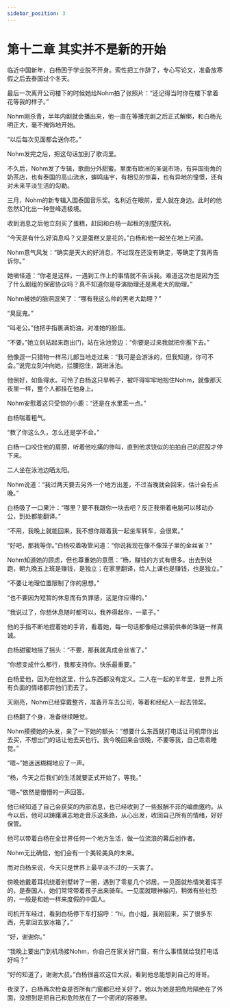 ```yaml
---
sidebar_position: 3
---
```


# 第十二章 其实并不是新的开始

临近中国新年，白杨困于学业脱不开身。索性把工作辞了，专心写论文，准备放寒假之后去泰国过个冬天。

最后一次离开公司楼下的时候她给Nohm拍了张照片：“还记得当时你在楼下拿着花等我的样子。”

Nohm刚杀青，半年内剧就会播出来，他一直在等播完剧之后正式解绑，和白杨光明正大，毫不掩饰地开始。

“以后每次见面都会送你花。”

Nohm发完之后，把这句话加到了歌词里。

不久后，Nohm发了专辑，歌曲分外甜蜜。里面有欧洲的圣诞市场，有异国街角的奶茶店，也有泰国的高山流水，蝉鸣庙宇，有相见的惊喜，也有异地的憧憬，还有对未来平淡生活的勾勒。

三月，Nohm的新专辑入围泰国音乐奖。名利近在眼前，爱人就在身边。此时的他忽然幻化出一种登峰造极境。

收到消息之后他立刻买了蛋糕，赶回和白杨一起租的别墅庆祝。

“今天是有什么好消息吗？又是蛋糕又是花的。”白杨和他一起坐在地上问道。

Nohm意气风发：“确实是天大的好消息，不过现在还没有确定，等确定了我再告诉你。”

她嗔怪道：“你老是这样，一遇到工作上的事情就不告诉我。难道这次也是因为签了什么剧组的保密协议吗？真不知道你是导演助理还是黑老大的助理。”

Nohm被她的脑洞逗笑了：“哪有我这么帅的黑老大助理？”

“臭屁鬼。”

“叫老公。”他把手指裹满奶油，对准她的脸蛋。

“不要。”她立刻站起来跑出门，站在泳池旁边：“你要是过来我就把你推下去。”

他像逗一只猎物一样吊儿郎当地走过来：“我可是会游泳的，但我知道，你可不会。”说完立刻冲向她，拦腰抱住，跳进泳池。

他倒好，如鱼得水。可怜了白杨这只旱鸭子，被吓得牢牢地抱住Nohm，就像那天夜里一样，整个人都挂在他身上。

Nohm安慰着这只受惊的小鹿：“还是在水里乖一点。”

白杨喘着粗气。

“教了你这么久，怎么还是学不会。”

白杨一口咬住他的肩膀，听着他吃痛的惨叫，直到他求饶似的拍拍自己的屁股才停下来。

二人坐在泳池边晒太阳。

Nohm说道：“我过两天要去另外一个地方出差，不过当晚就会回来，估计会有点晚。”

白杨吸了一口果汁：“哪里？要不我跟你一块去吧？反正我带着电脑可以移动办公，到处都能翻译。”

“不用，我晚上就能回来，我不想你跟着我一起坐车转车，会很累。”

“好吧，那我等你。”白杨咬着吸管问道：“你说我现在像不像笼子里的金丝雀？”

Nohm知道她的顾虑，但也尊重她的意愿：“杨，赚钱的方式有很多。出去到处跑，朝九晚五上班是赚钱，是独立；在家里翻译，给人上课也是赚钱，也是独立。”

“不要让地理位置限制了你的思想。”

“也不要因为短暂的休息而有负罪感，这是你应得的。”

“我说过了，你想休息随时都可以，我养得起你，一辈子。”

他的手指不断地捏着她的手背，看着她，每一句话都像经过佛前供奉的珠链一样真诚。

白杨甜蜜地摇了摇头：“不要，那我就真成金丝雀了。”

“你想变成什么都行，我都支持你。快乐最重要。”

白杨爱他，因为在他这里，什么东西都没有定义。二人在一起的半年里，世界上所有负面的情绪都弃他们而去了。

天刚亮，Nohm已经穿戴整齐，准备开车去公司，等着和经纪人一起去领奖。

白杨翻了个身，准备继续睡觉。

Nohm摸摸她的头发，亲了一下她的额头：“想要什么东西就打电话让司机带你出去买，不想出门的话让他去买也行。我今晚回来会很晚，不要等我，自己乖乖睡觉。”

“嗯~”她迷迷糊糊地应了一声。

“杨，今天之后我们的生活就要正式开始了。等我。”

“嗯~”依然是懵懵的一声回答。

他已经知道了自己会获奖的内部消息，也已经收到了一些报酬不菲的编曲邀约。从今以后，他可以踌躇满志地走音乐这条路，从心出发，收回自己所有的情绪，好好保管。

他可以带着白杨在全世界任何一个地方生活，做一位流浪的幕后创作者。

Nohm无比确信，他们会有一个美轮美奂的未来。

而对白杨来说，今天只是世界上最平淡不过的一天罢了。

傍晚她戴着耳机绕着别墅转了一圈，遇到了零星几个邻居。一见面就热情笑着挥手的，是泰国人，她们常常带着孩子出来骑车。一见面就眼神躲闪，稍微有些社恐的，一般是和她一样来度假的中国人。

司机开车经过，看到白杨停下车打招呼：“hi，白小姐，我刚回来，买了很多东西，先拿回去放冰箱了。”

“好，谢谢你。”

“我晚上要出门到机场接Nohm，你自己在家关好门窗，有什么事情就给我打电话好吗？”

“好的知道了，谢谢大叔。”白杨很喜欢这位大叔，看到他总能想到自己的哥哥。

夜深了，白杨再次检查是否所有门窗都已经关好了。她以为她是把危险隔绝在了外面，没想到是把自己和危险放在了一个密闭的容器里。